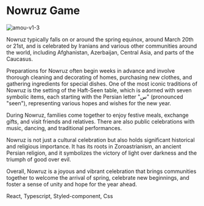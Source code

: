 # Nowruz Game

![amou-v1-3](https://github.com/SinaMAlizadeh/nowruz-game/assets/32089050/e85a9c67-3900-4cab-9a11-c2a7650fb5dd)


Nowruz typically falls on or around the spring equinox, around March 20th or 21st, and is celebrated by Iranians and various other communities around the world, including Afghanistan, Azerbaijan, Central Asia, and parts of the Caucasus.

Preparations for Nowruz often begin weeks in advance and involve thorough cleaning and decorating of homes, purchasing new clothes, and gathering ingredients for special dishes. One of the most iconic traditions of Nowruz is the setting of the Haft-Seen table, which is adorned with seven symbolic items, each starting with the Persian letter "س" (pronounced "seen"), representing various hopes and wishes for the new year.

During Nowruz, families come together to enjoy festive meals, exchange gifts, and visit friends and relatives. There are also public celebrations with music, dancing, and traditional performances.

Nowruz is not just a cultural celebration but also holds significant historical and religious importance. It has its roots in Zoroastrianism, an ancient Persian religion, and it symbolizes the victory of light over darkness and the triumph of good over evil.

Overall, Nowruz is a joyous and vibrant celebration that brings communities together to welcome the arrival of spring, celebrate new beginnings, and foster a sense of unity and hope for the year ahead.

React, Typescript, Styled-component, Css
